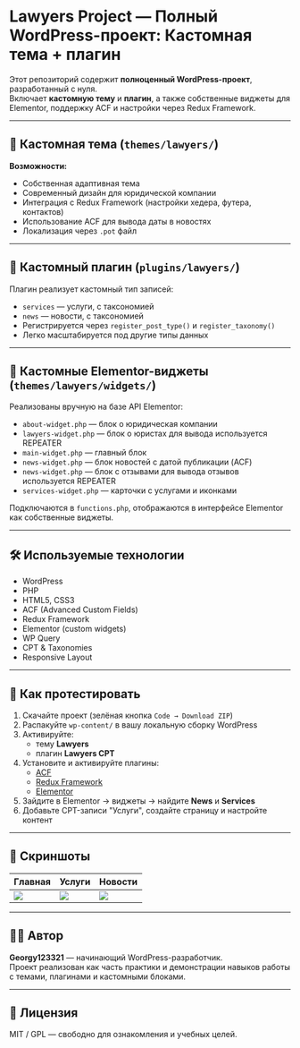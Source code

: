 # Lawyers Project — Полный WordPress-проект: Кастомная тема + плагин

Этот репозиторий содержит **полноценный WordPress-проект**, разработанный с нуля.  
Включает **кастомную тему** и **плагин**, а также собственные виджеты для Elementor, поддержку ACF и настройки через Redux Framework.

---

## 🎨 Кастомная тема (`themes/lawyers/`)

**Возможности:**

- Собственная адаптивная тема
- Современный дизайн для юридической компании
- Интеграция с Redux Framework (настройки хедера, футера, контактов)
- Использование ACF для вывода даты в новостях
- Локализация через `.pot` файл

---

## 🔌 Кастомный плагин (`plugins/lawyers/`)

Плагин реализует кастомный тип записей:

- `services` — услуги, с таксономией
- `news` — новости, с таксономией
- Регистрируется через `register_post_type()` и `register_taxonomy()`
- Легко масштабируется под другие типы данных

---

## 🧩 Кастомные Elementor-виджеты (`themes/lawyers/widgets/`)

Реализованы вручную на базе API Elementor:

- `about-widget.php` — блок о юридическая компании
- `lawyers-widget.php` — блок о юристах для вывода используется REPEATER
- `main-widget.php` — главный блок
- `news-widget.php` — блок новостей с датой публикации (ACF)
- `news-widget.php` — блок с отзывами для вывода отзывов используется REPEATER
- `services-widget.php` — карточки с услугами и иконками

Подключаются в `functions.php`, отображаются в интерфейсе Elementor как собственные виджеты.

---

## 🛠 Используемые технологии

- WordPress
- PHP
- HTML5, CSS3
- ACF (Advanced Custom Fields)
- Redux Framework
- Elementor (custom widgets)
- WP Query
- CPT & Taxonomies
- Responsive Layout

---

## 🧪 Как протестировать

1. Скачайте проект (зелёная кнопка `Code → Download ZIP`)  
2. Распакуйте `wp-content/` в вашу локальную сборку WordPress
3. Активируйте:
   - тему **Lawyers**
   - плагин **Lawyers CPT**
4. Установите и активируйте плагины:
   - [ACF](https://wordpress.org/plugins/advanced-custom-fields/)
   - [Redux Framework](https://wordpress.org/plugins/redux-framework/)
   - [Elementor](https://wordpress.org/plugins/elementor/)
5. Зайдите в Elementor → виджеты → найдите **News** и **Services**
6. Добавьте CPT-записи "Услуги", создайте страницу и настройте контент

---

## 📸 Скриншоты

| Главная | Услуги | Новости |
|--------|--------|---------|
| ![](./wp-content/themes/lawyers/screenshots/preview-1.png) | ![](./wp-content/themes/lawyers/screenshots/preview-2.png) | ![](./wp-content/themes/lawyers/screenshots/preview-3.png) |

---

## 🙋‍♂️ Автор

**Georgy123321** — начинающий WordPress-разработчик.  
Проект реализован как часть практики и демонстрации навыков работы с темами, плагинами и кастомными блоками.

---

## 📄 Лицензия

MIT / GPL — свободно для ознакомления и учебных целей.
